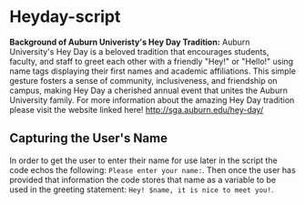 # Heyday-script
**Background of Auburn Univeristy's Hey Day Tradition:**
Auburn University's Hey Day is a beloved tradition that encourages students, faculty, and staff to greet each other with a friendly "Hey!" or "Hello!" using name tags displaying their first names and academic affiliations. This simple gesture fosters a sense of community, inclusiveness, and friendship on campus, making Hey Day a cherished annual event that unites the Auburn University family. For more information about the amazing Hey Day tradition please visit the website linked here!  http://sga.auburn.edu/hey-day/
## Capturing the User's Name
In order to get the user to enter their name for use later in the script the code echos the following: `Please enter your name:`. Then once the user has provided that information the code stores that name as a variable to be used in the greeting statement: `Hey! $name, it is nice to meet you!`.
